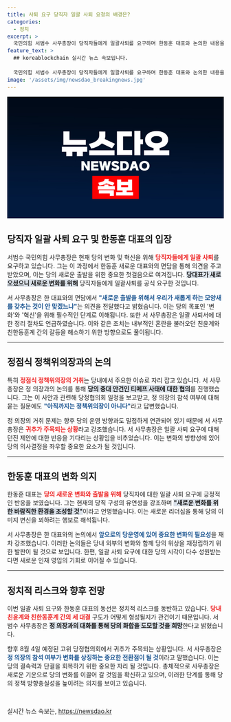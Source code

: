 ```yaml
---
title: 사퇴 요구 당직자 일괄 사퇴 요청의 배경은?
categories:
  - 정치
excerpt: >
  국민의힘 서범수 사무총장이 당직자들에게 일괄사퇴를 요구하며 한동훈 대표와 논의한 내용을 공개했다. 친윤계와 친한계의 갈등 속, 새로운 출발을 위한 변화를 예고하는 이들의 행보에 귀추가 주목된다.
feature_text: >
  ## koreablockchain 실시간 뉴스 속보입니다.

  국민의힘 서범수 사무총장이 당직자들에게 일괄사퇴를 요구하며 한동훈 대표와 논의한 내용을 공개했다. 친윤계와 친한계의 갈등 속, 새로운 출발을 위한 변화를 예고하는 이들의 행보에 귀추가 주목된다.
image: '/assets/img/newsdao_breakingnews.jpg'
---
```


<p><img src="/assets/img/newsdao_breakingnews.jpg" alt="koreablockchain 속보" /></p>

<h2>당직자 일괄 사퇴 요구 및 한동훈 대표의 입장</h2>

<p data-ke-size="size16">서범수 국민의힘 사무총장은 현재 당의 변화 및 혁신을 위해 <b><span style="color: #ee2323;">당직자들에게 일괄 사퇴</span></b>를 요구하고 있습니다. 그는 이 과정에서 한동훈 새로운 대표와의 면담을 통해 의견을 주고 받았으며, 이는 당의 새로운 출발을 위한 중요한 첫걸음으로 여겨집니다. <b><span style="background-color: #21538527;">당대표가 새로 오셨으니 새로운 변화를 위해</span></b> 당직자들에게 일괄사퇴를 공식 요구한 것입니다.</p>

<p data-ke-size="size16">서 사무총장은 한 대표와의 면담에서 <b><span style="color: #1a5490;">"새로운 출발을 위해서 우리가 새롭게 하는 모양새를 갖추는 것이 안 맞겠느냐"</span></b>는 의견을 전달했다고 밝혔습니다. 이는 당의 목표인 '변화'와 '혁신'을 위해 필수적인 단계로 이해됩니다. 또한 서 사무총장은 일괄 사퇴서에 대한 정리 절차도 언급하였습니다. 이와 같은 조치는 내부적인 혼란을 불러오던 친윤계와 친한동훈계 간의 갈등을 해소하기 위한 방향으로도 풀이됩니다.</p>

<hr/>

<h2>정점식 정책위의장과의 논의</h2>

<p data-ke-size="size16">특히 <b><span style="color: #ee2323;">정점식 정책위의장의 거취</span></b>는 당내에서 주요한 이슈로 자리 잡고 있습니다. 서 사무총장은 정 의장과의 논의를 통해 <b><span style="background-color: #21538527;">당의 중대 안건인 티메프 사태에 대한 협의</span></b>를 진행했습니다. 그는 이 사안과 관련해 당정협의회 일정을 보고받고, 정 의장의 참석 여부에 대해 묻는 질문에도 <b><span style="color: #1a5490;">"아직까지는 정책위의장이 아니다"</span></b>라고 답변했습니다.</p>

<p data-ke-size="size16">정 의장의 거취 문제는 향후 당의 운영 방향과도 밀접하게 연관되어 있기 때문에 서 사무총장은 <b><span style="color: #ee2323;">귀추가 주목되는 상황</span></b>라고 강조했습니다. 서 사무총장은 일괄 사퇴 요구에 대해 던진 제안에 대한 반응을 기다리는 상황임을 비추었습니다. 이는 변화의 방향성에 있어 당의 의사결정을 좌우할 중요한 요소가 될 것입니다.</p>

<hr/>

<h2>한동훈 대표의 변화 의지</h2>

<p data-ke-size="size16">한동훈 대표는 <b><span style="color: #ee2323;">당의 새로운 변화와 출발을 위해</span></b> 당직자에 대한 일괄 사퇴 요구에 긍정적인 반응을 보였습니다. 그는 현재의 당직 구성의 유연성을 강조하며 <b><span style="background-color: #21538527;">"새로운 변화를 위한 바람직한 환경을 조성할 것"</span></b>이라고 언명했습니다. 이는 새로운 리더십을 통해 당의 이미지 변신을 꾀하려는 행보로 해석됩니다.</p>

<p data-ke-size="size16">서 사무총장은 한 대표와의 논의에서 <b><span style="color: #1a5490;">앞으로의 당운영에 있어 중요한 변화의 필요성</span></b>을 재차 강조했습니다. 이러한 논의들은 당내 외부의 변화와 함께 당의 위상을 재정립하기 위한 발판이 될 것으로 보입니다. 한편, 일괄 사퇴 요구에 대한 당의 시각이 다수 성원받는다면 새로운 인재 영입의 기회로 이어질 수 있습니다.</p>

<hr/>

<h2>정치적 리스크와 향후 전망</h2>

<p data-ke-size="size16">이번 일괄 사퇴 요구와 한동훈 대표의 동선은 정치적 리스크를 동반하고 있습니다. <b><span style="color: #ee2323;">당내 친윤계와 친한동훈계 간의 세 대결</span></b> 구도가 어떻게 형성될지가 관건이기 때문입니다. 서범수 사무총장은 <b><span style="background-color: #21538527;">정 의장과의 대화를 통해 당의 화합을 도모할 것을 희망</span></b>한다고 밝혔습니다.</p>

<p data-ke-size="size16">향후 8월 4일 예정된 고위 당정협의회에서 귀추가 주목되는 상황입니다. 서 사무총장은 <b><span style="color: #1a5490;">정 의장의 참석 여부가 변화를 상징하는 중요한 전환점이 될 것</span></b>이라고 말했습니다. 이는 당의 결속력과 단결을 회복하기 위한 중요한 자리 될 것입니다. 총체적으로 사무총장은 새로운 기운으로 당의 변화를 이끌어 갈 것임을 확신하고 있으며, 이러한 단계를 통해 당의 정책 방향충실성을 높이려는 의지를 보이고 있습니다.</p>

<p data-ke-size="size16">&nbsp;</p>
실시간 뉴스 속보는, <a href="https://newsdao.kr" rel="dofollow">https://newsdao.kr</a>


